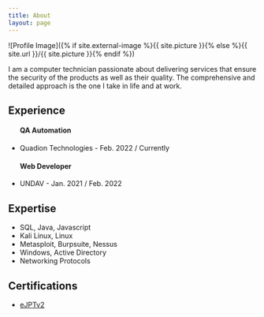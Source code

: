 ```yaml
---
title: About
layout: page
---
```

![Profile Image]({% if site.external-image %}{{ site.picture }}{% else %}{{ site.url }}/{{ site.picture }}{% endif %})

<p>I am a computer technician passionate about delivering services that ensure the security of the products as well as their quality. The comprehensive and detailed approach is the one I take in life and at work.</p>

<!-- <p>Lorem ipsum dolor sit amet, consectetur adipisicing elit, sed do eiusmod
tempor incididunt ut labore et dolore magna aliqua. Ut enim ad minim veniam,
quis nostrud exercitation ullamco laboris nisi ut aliquip ex ea commodo
consequat. Duis aute irure dolor in reprehenderit in voluptate velit esse
cillum dolore eu fugiat nulla pariatur. Excepteur sint occaecat cupidatat non
proident, sunt in culpa qui officia deserunt mollit anim id est laborum.</p> -->

<h2>Experience</h2>

<ul class="skill-list">
	<h4>QA Automation</h4>
	<li>Quadion Technologies - Feb. 2022 / Currently </li>
	<h4>Web Developer</h4>
	<li>UNDAV - Jan. 2021 / Feb. 2022</li>
</ul>

<h2>Expertise</h2>

<ul class="skill-list">
	<li>SQL, Java, Javascript</li>
	<li>Kali Linux, Linux</li>
	<li>Metasploit, Burpsuite, Nessus</li>
	<li>Windows, Active Directory</li>
	<li>Networking Protocols</li>
</ul>

<h2>Certifications</h2>

<ul>
	<li><a href="https://certs.ine.com/acfa2aee-5b42-4d2f-8e99-d0b7188b34c9">eJPTv2</a></li>
</ul>
